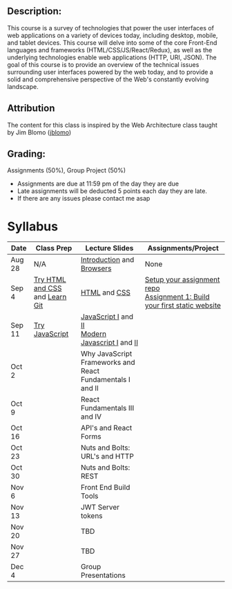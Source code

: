 ## Description:
This course is a survey of technologies that power the user interfaces of web applications on a variety of devices today, including desktop, mobile, and tablet devices. This course will delve into some of the core Front-End languages and frameworks  (HTML/CSS/JS/React/Redux), as well as the underlying technologies enable web applications (HTTP, URI, JSON). The goal of this course is to provide an overview of the technical issues surrounding user interfaces powered by the web today, and to provide a solid and comprehensive perspective of the Web's constantly evolving landscape.

## Attribution
The content for this class is inspired by the Web Architecture class taught by Jim Blomo ([jblomo](https://github.com/jblomo))

## Grading:
Assignments (50%), Group Project (50%)
 - Assignments are due at 11:59 pm of the day they are due
 - Late assignments will be deducted 5 points each day they are late.
 - If there are any issues please contact me asap

# Syllabus

| Date   | Class Prep                                                                                                      | Lecture Slides                                                                                                                                                                                                                                                           | Assignments/Project                                                                                                                                                |
|--------|-----------------------------------------------------------------------------------------------------------------|--------------------------------------------------------------------------------------------------------------------------------------------------------------------------------------------------------------------------------------------------------------------------|--------------------------------------------------------------------------------------------------------------------------------------------------------------------|
| Aug 28 | N/A                                                                                                             | [Introduction](/lectures/content/html/l-introduction.html) and [Browsers](/lectures/content/html/l-browsers.html)                                                                                                                                                        | None                                                                                                                                                               |
| Sep 4  | [Try HTML and CSS](/class_prep/p-try-html-css.html) and [Learn Git](https://www.codecademy.com/learn/learn-git) | [HTML](/lectures/content/html/l-intro-to-html.html) and [CSS](/lectures/content/html/l-intro-to-css.html)                                                                                                                                                                | [Setup your assignment repo](/class_prep/p-get-repo-setup.html) <br /> [Assignment 1: Build your first static website](/assignments/a-build-a-static-website.html) |
| Sep 11 | [Try JavaScript](/class_prep/p-try-javascript.html)                                                             | [JavaScript I](/lectures/content/html/l-javascript-basics-1.html) and [II](/lectures/content/html/l-javascript-basics-2.html) <br /> [Modern Javascript I](/lectures/content/html/l-modern-javascript-1.html) and [II](/lectures/content/html/l-modern-javascript-2.html) |                                                                                                                                                                    |
| Oct 2  |                                                                                                                 | Why JavaScript Frameworks and React Fundamentals I and II                                                                                                                                                                                                                |                                                                                                                                                                    |
| Oct 9  |                                                                                                                 | React Fundamentals III and IV                                                                                                                                                                                                                                            |                                                                                                                                                                    |
| Oct 16 |                                                                                                                 | API's and React Forms                                                                                                                                                                                                                                                    |                                                                                                                                                                    |
| Oct 23 |                                                                                                                 | Nuts and Bolts: URL's and HTTP                                                                                                                                                                                                                                           |                                                                                                                                                                    |
| Oct 30 |                                                                                                                 | Nuts and Bolts: REST                                                                                                                                                                                                                                                     |                                                                                                                                                                    |
| Nov 6  |                                                                                                                 | Front End Build Tools                                                                                                                                                                                                                                                    |                                                                                                                                                                    |
| Nov 13 |                                                                                                                 | JWT Server tokens                                                                                                                                                                                                                                                        |                                                                                                                                                                    |
| Nov 20 |                                                                                                                 | TBD                                                                                                                                                                                                                                                                      |                                                                                                                                                                    |
| Nov 27 |                                                                                                                 | TBD                                                                                                                                                                                                                                                                      |                                                                                                                                                                    |
| Dec 4  |                                                                                                                 | Group Presentations                                                                                                                                                                                                                                                      |                                                                                                                                                                    |
